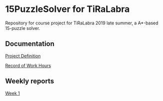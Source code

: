 # 15PuzzleSolver for TiRaLabra
Repository for course project for TiRaLabra 2019 late summer, a A*-based 15-puzzle solver.

## Documentation
[Project Definition](https://github.com/MLumme/15PuzzleSolver/blob/master/15puzzlesolver/Docs/project_definition.md)

[Record of Work Hours](https://github.com/MLumme/15PuzzleSolver/blob/master/15puzzlesolver/Docs/record_of_work_hours.md)

## Weekly reports
[Week 1](https://github.com/MLumme/15PuzzleSolver/blob/master/15puzzlesolver/Docs/Weekly_reports/Week1.md)
